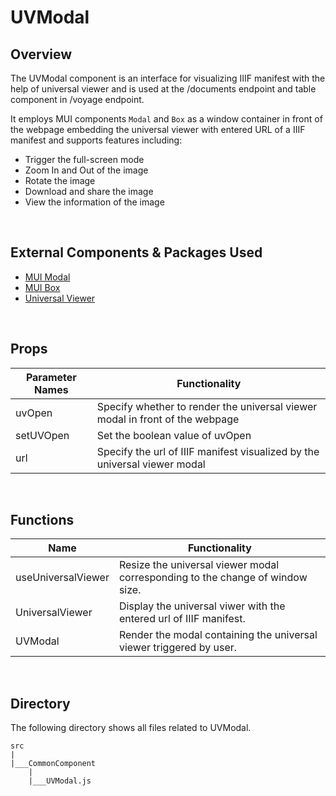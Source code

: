 # UVModal

## Overview

The UVModal component is an interface for visualizing IIIF manifest with the help of universal viewer and is used at the /documents endpoint and table component in /voyage endpoint.

It employs MUI components `Modal` and `Box` as a window container in front of the webpage embedding the universal viewer with entered URL of a IIIF manifest and supports features including:

- Trigger the full-screen mode
- Zoom In and Out of the image
- Rotate the image
- Download and share the image
- View the information of the image

&nbsp;
## External Components & Packages Used 
- [MUI Modal](https://mui.com/material-ui/api/modal/) 
- [MUI Box](https://mui.com/material-ui/api/box/)
- [Universal Viewer](https://github.com/UniversalViewer/universalviewer)

&nbsp;
## Props

|  Parameter Names | Functionality  |
| -------   |  --------------- |
| uvOpen    |  Specify whether to render the universal viewer modal in front of the webpage |
| setUVOpen |  Set the boolean value of uvOpen |
| url       |  Specify the url of IIIF manifest visualized by the universal viewer modal  |



&nbsp;
## Functions
|  Name     |   Functionality  |
| -------   |  --------------- |
| useUniversalViewer   |  Resize the universal viewer modal corresponding to the change of window size.   |
| UniversalViewer    |  Display the universal viwer with the entered url of IIIF manifest. |
| UVModal    |  Render the modal containing the universal viewer triggered by user. |


&nbsp;
## Directory
The following directory shows all files related to UVModal. 
```
src
|
|___CommonComponent
    |
    |___UVModal.js
```